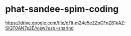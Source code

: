 # phat-sandee-spim-coding
https://drive.google.com/file/d/1i-m24e5eZZpCFnZ81kAZ-SIQT0AN7s2E/view?usp=sharing
